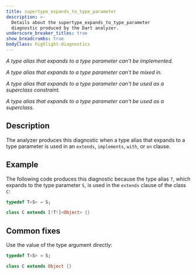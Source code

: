 ```yaml
---
title: supertype_expands_to_type_parameter
description: >-
  Details about the supertype_expands_to_type_parameter
  diagnostic produced by the Dart analyzer.
underscore_breaker_titles: true
show_breadcrumbs: true
bodyClass: highlight-diagnostics
---
```


_A type alias that expands to a type parameter can't be implemented._

_A type alias that expands to a type parameter can't be mixed in._

_A type alias that expands to a type parameter can't be used as a superclass
constraint._

_A type alias that expands to a type parameter can't be used as a superclass._

## Description

The analyzer produces this diagnostic when a type alias that expands to a
type parameter is used in an `extends`, `implements`, `with`, or `on`
clause.

## Example

The following code produces this diagnostic because the type alias `T`,
which expands to the type parameter `S`, is used in the `extends` clause of
the class `C`:

```dart
typedef T<S> = S;

class C extends [!T!]<Object> {}
```

## Common fixes

Use the value of the type argument directly:

```dart
typedef T<S> = S;

class C extends Object {}
```
